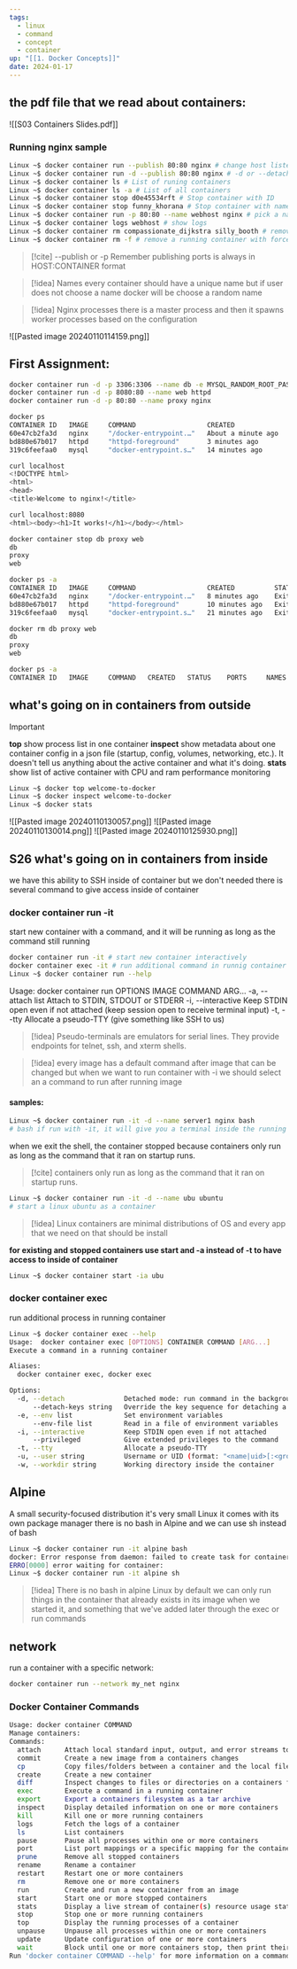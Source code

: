 ```yaml
---
tags:
  - linux
  - command
  - concept
  - container
up: "[[1. Docker Concepts]]"
date: 2024-01-17
---
```

## the pdf file that we read about containers:
![[S03 Containers Slides.pdf]]
### Running nginx sample
```bash
Linux ~$ docker container run --publish 80:80 nginx # change host listening port
Linux ~$ docker container run -d --publish 80:80 nginx # -d or --detach
Linux ~$ docker container ls # List of runing containers
Linux ~$ docker container ls -a # List of all containers
Linux ~$ docker container stop d0e45534rft # Stop container with ID
Linux ~$ docker container stop funny_khorana # Stop container with name 
Linux ~$ docker container run -p 80:80 --name webhost nginx # pick a name
Linux ~$ docker container logs webhost # show logs
Linux ~$ docker container rm compassionate_dijkstra silly_booth # remove containers based on names
Linux ~$ docker container rm -f # remove a running container with force
```
 > [!cite] --publish or -p 
 > Remember publishing ports is always in HOST:CONTAINER format

> [!idea] Names
> every container should have a unique name
> but if user does not choose a name docker will be choose a random name

> [!idea] Nginx processes 
>  there is a master process and then it spawns worker processes based on the configuration

![[Pasted image 20240110114159.png]]
## First Assignment:
```bash
docker container run -d -p 3306:3306 --name db -e MYSQL_RANDOM_ROOT_PASSWORD=yes mysql
docker container run -d -p 8080:80 --name web httpd
docker container run -d -p 80:80 --name proxy nginx

docker ps
CONTAINER ID   IMAGE     COMMAND                  CREATED              STATUS              PORTS                               NAMES
60e47cb2fa3d   nginx     "/docker-entrypoint.…"   About a minute ago   Up About a minute   0.0.0.0:80->80/tcp                  proxy
bd880e67b017   httpd     "httpd-foreground"       3 minutes ago        Up 3 minutes        0.0.0.0:8080->80/tcp                web
319c6feefaa0   mysql     "docker-entrypoint.s…"   14 minutes ago       Up 13 minutes       0.0.0.0:3306->3306/tcp, 33060/tcp   db

curl localhost
<!DOCTYPE html>
<html>
<head>
<title>Welcome to nginx!</title>

curl localhost:8080
<html><body><h1>It works!</h1></body></html>

docker container stop db proxy web 
db
proxy
web

docker ps -a
CONTAINER ID   IMAGE     COMMAND                  CREATED          STATUS                          PORTS     NAMES
60e47cb2fa3d   nginx     "/docker-entrypoint.…"   8 minutes ago    Exited (0) About a minute ago             proxy
bd880e67b017   httpd     "httpd-foreground"       10 minutes ago   Exited (0) About a minute ago             web
319c6feefaa0   mysql     "docker-entrypoint.s…"   21 minutes ago   Exited (0) About a minute ago             db

docker rm db proxy web 
db
proxy
web

docker ps -a
CONTAINER ID   IMAGE     COMMAND   CREATED   STATUS    PORTS     NAMES
```

## what's going on in containers from outside

> [!important] 
> **top** show process list in one container
> **inspect** show metadata about one container config in a json file  (startup, config, volumes, networking, etc.). It doesn't tell us anything about the active container and what it's doing.
> **stats** show list of active container with CPU and ram performance monitoring
 
```bash
Linux ~$ docker top welcome-to-docker
Linux ~$ docker inspect welcome-to-docker
Linux ~$ docker stats
```

![[Pasted image 20240110130057.png]]
![[Pasted image 20240110130014.png]]
![[Pasted image 20240110125930.png]]

## S26 what's going on in containers from inside
we have this ability to SSH inside of container but we don't needed
there is several command to give access inside of container
### docker container run -it
start new container with a command, and it will be running as long as the command still running
```bash
docker container run -it # start new container interactively
docker container exec -it # run additional command in runnig container
Linux ~$ docker container run --help
```

Usage:  docker container run OPTIONS IMAGE COMMAND ARG...
  -a, --attach list                    Attach to STDIN, STDOUT or STDERR
  -i, --interactive                    Keep STDIN open even if not attached (keep session open to receive terminal input)
  -t, --tty                            Allocate a pseudo-TTY (give something like SSH to us)
> [!idea] Pseudo-terminals are emulators for serial lines. They provide endpoints for telnet, ssh, and xterm shells.
> 

> [!idea] every image has a default command after image that can be changed 
> but when we want to run container with -i we should select an a command to run after running image

#### samples:
```bash
Linux ~$ docker container run -it -d --name server1 nginx bash
# bash if run with -it, it will give you a terminal inside the running container
```
when we exit the shell, the container stopped because containers only run as long as the command that it ran on startup runs.

 > [!cite] containers only run as long as the command that it ran on startup runs.

```bash
Linux ~$ docker container run -it -d --name ubu ubuntu
# start a linux ubuntu as a container
```
> [!idea]  Linux containers are minimal distributions of OS and every app that we need on that should be install
> 

**for existing and stopped containers use start and -a instead of -t to have access to inside of container**
```bash
Linux ~$ docker container start -ia ubu
```
### docker container exec 
run additional process in running container
```bash
Linux ~$ docker container exec --help
Usage:  docker container exec [OPTIONS] CONTAINER COMMAND [ARG...]
Execute a command in a running container

Aliases:
  docker container exec, docker exec

Options:
  -d, --detach               Detached mode: run command in the background
      --detach-keys string   Override the key sequence for detaching a container
  -e, --env list             Set environment variables
      --env-file list        Read in a file of environment variables
  -i, --interactive          Keep STDIN open even if not attached
      --privileged           Give extended privileges to the command
  -t, --tty                  Allocate a pseudo-TTY
  -u, --user string          Username or UID (format: "<name|uid>[:<group|gid>]")
  -w, --workdir string       Working directory inside the container
```

## Alpine
A small security-focused distribution
it's very small Linux
it comes with its own package manager
there is no bash in Alpine and we can use sh instead of bash
```bash
Linux ~$ docker container run -it alpine bash
docker: Error response from daemon: failed to create task for container: failed to create shim task: OCI runtime create failed: runc create failed: unable to start container process: exec: "bash": executable file not found in $PATH: unknown.
ERRO[0000] error waiting for container:
Linux ~$ docker container run -it alpine sh
```
> [!idea] There is no bash in alpine Linux by default
> we can only run things in the container that already exists in its image when we started it, and something that we've added later through the exec or run commands 

## network
run a container with a specific network:
```bash
docker container run --network my_net nginx
```

### Docker Container Commands
```bash
Usage: docker container COMMAND
Manage containers:
Commands:
  attach      Attach local standard input, output, and error streams to a running container
  commit      Create a new image from a containers changes
  cp          Copy files/folders between a container and the local filesystem
  create      Create a new container
  diff        Inspect changes to files or directories on a containers filesystem
  exec        Execute a command in a running container
  export      Export a containers filesystem as a tar archive
  inspect     Display detailed information on one or more containers
  kill        Kill one or more running containers
  logs        Fetch the logs of a container
  ls          List containers
  pause       Pause all processes within one or more containers
  port        List port mappings or a specific mapping for the container
  prune       Remove all stopped containers
  rename      Rename a container
  restart     Restart one or more containers
  rm          Remove one or more containers
  run         Create and run a new container from an image
  start       Start one or more stopped containers
  stats       Display a live stream of container(s) resource usage statistics
  stop        Stop one or more running containers
  top         Display the running processes of a container
  unpause     Unpause all processes within one or more containers
  update      Update configuration of one or more containers
  wait        Block until one or more containers stop, then print their exit codes
Run 'docker container COMMAND --help' for more information on a command.
```
